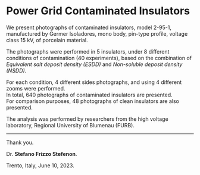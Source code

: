 # Power Grid Contaminated Insulators

We present photographs of contaminated insulators, model 2-95-1, manufactured by Germer Isoladores, mono body, pin-type profile, voltage class 15 kV, of porcelain material.

The photographs were performed in 5 insulators, under 8 different conditions of contamination (40 experiments), based on the combination of *Equivalent salt deposit density (ESDD)* and *Non-soluble deposit density (NSDD)*.   
  
For each condition, 4 different sides photographs, and using 4 different zooms were performed.  
In total, 640 photographs of contaminated insulators are presented.  
For comparison purposes, 48 photographs of clean insulators are also presented.

The analysis was performed by researchers from the high voltage laboratory, Regional University of Blumenau (FURB). 

---
Thank you.

Dr. **Stefano Frizzo Stefenon**.

Trento, Italy, June 10, 2023.
